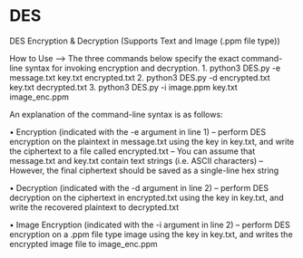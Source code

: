 # DES
DES Encryption &amp; Decryption (Supports Text and Image (.ppm file type))

How to Use -->
The three commands below specify the exact command-line syntax for invoking encryption and decryption.
    1. python3 DES.py -e message.txt key.txt encrypted.txt
    2. python3 DES.py -d encrypted.txt key.txt decrypted.txt
    3. python3 DES.py -i image.ppm key.txt image_enc.ppm

An explanation of the command-line syntax is as follows:

• Encryption (indicated with the -e argument in line 1)
    – perform DES encryption on the plaintext in message.txt using the key in key.txt, and write the ciphertext to a file called encrypted.txt
    – You can assume that message.txt and key.txt contain text strings (i.e. ASCII characters)
    – However, the final ciphertext should be saved as a single-line hex string

• Decryption (indicated with the -d argument in line 2)
    – perform DES decryption on the ciphertext in encrypted.txt using the key in key.txt, and write the recovered plaintext to decrypted.txt

• Image Encryption (indicated with the -i argument in line 2)
    – perform DES encryption on a .ppm file type image using the key in key.txt, and writes the encrypted image file to image_enc.ppm
